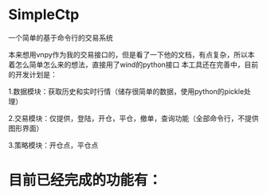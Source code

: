 # SimpleCtp
一个简单的基于命令行的交易系统

本来想用vnpy作为我的交易接口的，但是看了一下他的文档，有点复杂，所以本着怎么简单怎么来的想法，直接用了wind的python接口
本工具还在完善中，目前的开发计划是：

1.数据模块：获取历史和实时行情（储存很简单的数据，使用python的pickle处理）

2.交易模块：仅提供，登陆，开仓，平仓，撤单，查询功能（全部命令行，不提供图形界面）

3.策略模块：开仓点，平仓点


#  目前已经完成的功能有：


